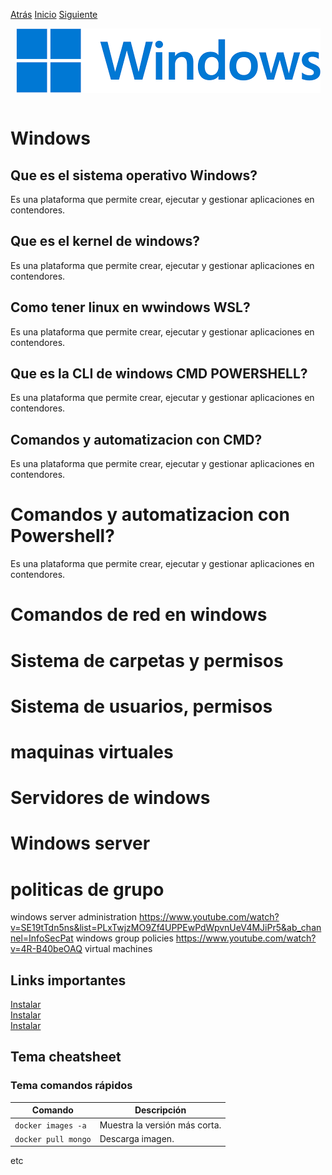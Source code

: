 [Atrás](/Links/PC%20Essentials/README.md)
[Inicio](/README.md) 
[Siguiente](/Links/PC%20Essentials/LinksPCEssentials/LinksSistemasOperativos/LinksLinux/README.md)

<img src="image.png" alt="imagen" style="display: block; margin: 0 auto;"> <br>

# Windows 

## Que es el sistema operativo Windows? 
Es una plataforma que permite crear, ejecutar y gestionar aplicaciones en contendores.<br>

## Que es el kernel de windows? 
Es una plataforma que permite crear, ejecutar y gestionar aplicaciones en contendores.<br>

## Como tener linux en wwindows WSL? 
Es una plataforma que permite crear, ejecutar y gestionar aplicaciones en contendores.<br>

## Que es la CLI de windows CMD POWERSHELL? 
Es una plataforma que permite crear, ejecutar y gestionar aplicaciones en contendores.<br>

## Comandos y automatizacion con CMD? 
Es una plataforma que permite crear, ejecutar y gestionar aplicaciones en contendores.<br>

# Comandos y automatizacion con Powershell? 
Es una plataforma que permite crear, ejecutar y gestionar aplicaciones en contendores.<br>

# Comandos de red en windows

# Sistema de carpetas y permisos 

# Sistema de usuarios, permisos 

# maquinas virtuales 

# Servidores de windows 

# Windows server 

# politicas de grupo  



windows server administration https://www.youtube.com/watch?v=SE19tTdn5ns&list=PLxTwjzMO9Zf4UPPEwPdWpvnUeV4MJiPr5&ab_channel=InfoSecPat
windows group policies https://www.youtube.com/watch?v=4R-B40beOAQ
virtual machines 


## Links importantes 
[Instalar](https://www.youtube.com/w)<br> 
[Instalar](https://www.youtube.com/w)<br> 
[Instalar](https://www.youtube.com/w)<br> 

## Tema cheatsheet

### Tema comandos rápidos
| Comando                        | Descripción                                   | 
|--------------------------------|-----------------------------------------------|
| `docker images -a`             | Muestra la versión más corta.                 |
| `docker pull mongo`            | Descarga imagen.                              | 

etc


